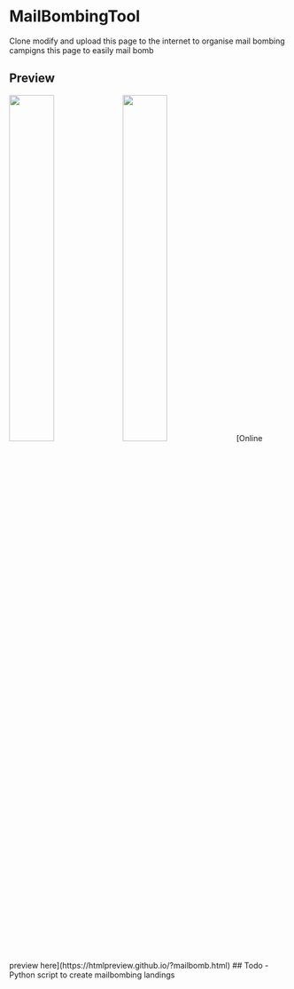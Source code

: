 # MailBombingTool
Clone modify and upload this page to the internet to organise mail bombing campigns this page to easily mail bomb
## Preview 
<img src="https://github.com/frephs/MailBombingTool/blob/main/preview.png" width=40% align=left>
 <img src="https://github.com/frephs/MailBombingTool/blob/main/preview2.png" width=40%>
[Online preview here](https://htmlpreview.github.io/?mailbomb.html)
## Todo
- Python script to create mailbombing landings 
